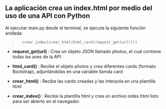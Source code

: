 ## La aplicación crea un index.html por medio del uso de una API con Python

Al ejecutar main.py desde el terminal, se ejecuta la siguiente función anidada:

>       crear_index(crear_html(html_card(request_get(url))))


* **request_get(url)** : Crea un objeto JSON llamado photos, el cual contiene todas las aves de la API

* **html_card()** : Recibe el objeto photos y crea diferentes cards (formato Bootstrap), adjuntándolas en una variable llamda card

* **crear_html()** : Recibe las cards creadas y las interpola en una plantilla html

* **crear_index()** : Recibe la plantilla html y crea un archivo index.html listo para ser abierto en el navegador.


